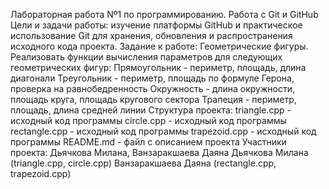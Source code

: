 Лабораторная работа Nº1 по программированию. Работа с Git и GitHub
Цели и задачи работы: изучение платформы GitHub и практическое использование Git для хранения, обновления и распространения исходного кода проекта.
Задание к работе: Геометрические фигуры. Реализовать функции вычисления параметров для следующих геометрических фигур:
Прямоугольник - периметр, площадь, длина диагонали
Треугольник - периметр, площадь по формуле Герона, проверка на равнобедренность
Окружность - длина окружности, площадь круга, площадь кругового сектора
Трапеция - периметр, площадь, длина средней линии
Структура проекта:
triangle.cpp - исходный код программы
circle.cpp - исходный код программы
rectangle.cpp - исходный код программы
trapezoid.cpp - исходный код программы
README.md - файл с описанием проекта
Участники проекта: Дьячкова Милана, Ванзаракшаева Даяна
Дьячкова Милана (triangle.cpp, circle.cpp)
Ванзаракшаева Даяна (rectangle.cpp, trapezoid.cpp)
